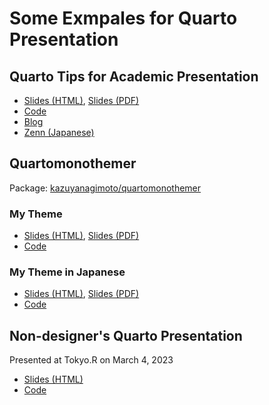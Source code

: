 # Some Exmpales for Quarto Presentation

## Quarto Tips for Academic Presentation

- [Slides (HTML)](https://kazuyanagimoto.com/quarto-slides-example/code/slides/quarto_academic_tips/slides.html), [Slides (PDF)](https://kazuyanagimoto.com/quarto-slides-example/code/slides/quarto_academic_tips/slides.pdf)
- [Code](https://github.com/kazuyanagimoto/quarto-slides-example/blob/main/code/slides/quarto_academic_tips/slides.qmd)
- [Blog](https://kazuyanagimoto.com/blog/2022/12/27/quarto_tips/)
- [Zenn (Japanese)](https://zenn.dev/nicetak/articles/quarto-tips-2022)

## Quartomonothemer

Package: [kazuyanagimoto/quartomonothemer](https://kazuyanagimoto.com/quartomonothemer/)

### My Theme

- [Slides (HTML)](https://kazuyanagimoto.com/quarto-slides-example/code/slides/quartomonothemer/mytheme), [Slides (PDF)](https://kazuyanagimoto.com/quarto-slides-example/code/slides/quartomonothemer/mytheme/quartomonothemer_mytheme.pdf)
- [Code](https://github.com/kazuyanagimoto/quarto-slides-example/blob/main/code/slides/quartomonothemer/mytheme/index.qmd)

### My Theme in Japanese

- [Slides (HTML)](https://kazuyanagimoto.com/quarto-slides-example/code/slides/quartomonothemer/mytheme_jp), [Slides (PDF)](https://kazuyanagimoto.com/quarto-slides-example/code/slides/quartomonothemer/mytheme_jp/quartomonothemer_notosansjp.pdf)
- [Code](https://github.com/kazuyanagimoto/quarto-slides-example/blob/main/code/slides/quartomonothemer/mytheme_jp/index.qmd)

## Non-designer's Quarto Presentation

Presented at Tokyo.R on March 4, 2023

- [Slides (HTML)](https://kazuyanagimoto.com/quarto-slides-example/code/slides/tokyor_quarto_slides)
- [Code](https://github.com/kazuyanagimoto/quarto-slides-example/blob/main/code/slides/tokyor_quarto_slides/index.qmd)
